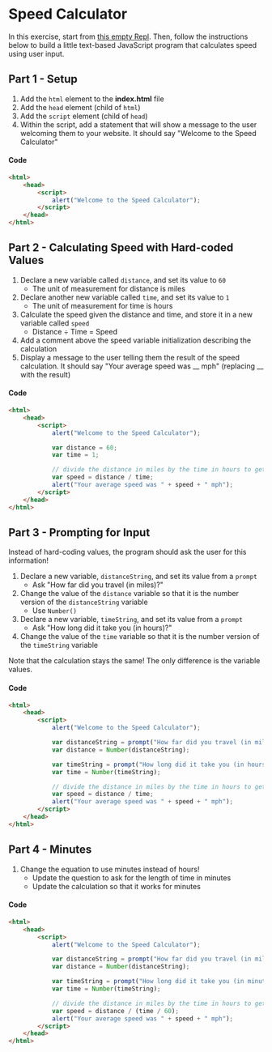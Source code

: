 # Speed Calculator
In this exercise, start from [this empty Repl](https://repl.it/@JosephMaxwell/EmptyWeb#index.html). Then, follow the instructions below to build a little text-based JavaScript program that calculates speed using user input.

## Part 1 - Setup
1. Add the `html` element to the **index.html** file
1. Add the `head` element (child of `html`)
1. Add the `script` element (child of `head`)
1. Within the script, add a statement that will show a message to the user welcoming them to your website. It should say "Welcome to the Speed Calculator"

#### Code
```html
<html>
    <head>
        <script>
            alert("Welcome to the Speed Calculator");
        </script>
    </head>
</html>
```

## Part 2 - Calculating Speed with Hard-coded Values
1. Declare a new variable called `distance`, and set its value to `60`
    - The unit of measurement for distance is miles
1. Declare another new variable called `time`, and set its value to `1`
    - The unit of measurement for time is hours
1. Calculate the speed given the distance and time, and store it in a new variable called `speed`
    - Distance ÷ Time = Speed
1. Add a comment above the speed variable initialization describing the calculation
1. Display a message to the user telling them the result of the speed calculation. It should say "Your average speed was \_\_ mph" (replacing \_\_ with the result)

#### Code
```html
<html>
    <head>
        <script>
            alert("Welcome to the Speed Calculator");

            var distance = 60;
            var time = 1;

            // divide the distance in miles by the time in hours to get average speed
            var speed = distance / time;
            alert("Your average speed was " + speed + " mph");
        </script>
    </head>
</html>
```

## Part 3 - Prompting for Input
Instead of hard-coding values, the program should ask the user for this information!

1. Declare a new variable, `distanceString`, and set its value from a `prompt`
    - Ask "How far did you travel (in miles)?"
1. Change the value of the `distance` variable so that it is the number version of the `distanceString` variable
    - Use `Number()`
1. Declare a new variable, `timeString`, and set its value from a `prompt`
    - Ask "How long did it take you (in hours)?"
1. Change the value of the `time` variable so that it is the number version of the `timeString` variable

Note that the calculation stays the same! The only difference is the variable values.

#### Code
```html
<html>
    <head>
        <script>
            alert("Welcome to the Speed Calculator");

            var distanceString = prompt("How far did you travel (in miles)?");
            var distance = Number(distanceString);

            var timeString = prompt("How long did it take you (in hours)?");
            var time = Number(timeString);

            // divide the distance in miles by the time in hours to get average speed
            var speed = distance / time;
            alert("Your average speed was " + speed + " mph");
        </script>
    </head>
</html>
```

## Part 4 - Minutes
1. Change the equation to use minutes instead of hours!
    - Update the question to ask for the length of time in minutes
    - Update the calculation so that it works for minutes

#### Code
```html
<html>
    <head>
        <script>
            alert("Welcome to the Speed Calculator");

            var distanceString = prompt("How far did you travel (in miles)?");
            var distance = Number(distanceString);

            var timeString = prompt("How long did it take you (in minutes)?");
            var time = Number(timeString);

            // divide the distance in miles by the time in hours to get average speed
            var speed = distance / (time / 60);
            alert("Your average speed was " + speed + " mph");
        </script>
    </head>
</html>
```